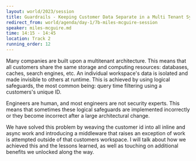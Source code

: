 ```yaml
---
layout: world/2023/session
title: Guardrails - Keeping Customer Data Separate in a Multi Tenant System
redirect_from: world/agenda/day-1/7b-miles-mcguire-session
speaker: miles-mcguire.md
time: 14:15 - 14:45
location: Track 2
running_order: 12
---
```


Many companies are built upon a multitenant architecture. This means that all customers share the same storage and computing resources: databases, caches, search engines, etc. An individual workspace's data is isolated and made invisible to others at runtime. This is achieved by using logical safeguards, the most common being: query time filtering using a customers's unique ID.

Engineers are human, and most engineers are not security experts. This means that sometimes these logical safeguards are implemented incorrectly or they become incorrect after a large architectural change.

We have solved this problem by weaving the customer id into all inline and async work and introducing a middleware that raises an exception of work is attempted outside of that customers workspace. I will talk about how we achieved this and the lessons learned, as well as touching on additional benefits we unlocked along the way.
